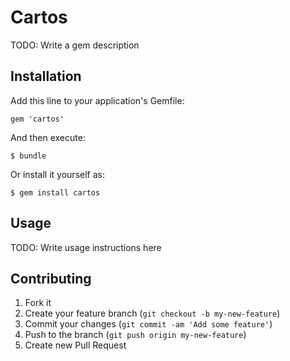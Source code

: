 # Cartos

TODO: Write a gem description

## Installation

Add this line to your application's Gemfile:

    gem 'cartos'

And then execute:

    $ bundle

Or install it yourself as:

    $ gem install cartos

## Usage

TODO: Write usage instructions here

## Contributing

1. Fork it
2. Create your feature branch (`git checkout -b my-new-feature`)
3. Commit your changes (`git commit -am 'Add some feature'`)
4. Push to the branch (`git push origin my-new-feature`)
5. Create new Pull Request
